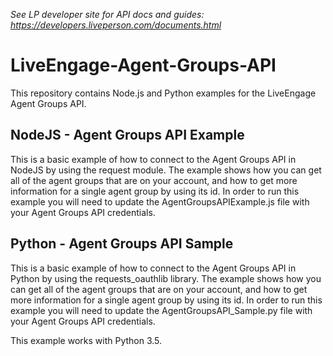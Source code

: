 *See LP developer site for API docs and guides: https://developers.liveperson.com/documents.html*

# LiveEngage-Agent-Groups-API
This repository contains Node.js and Python examples for the LiveEngage Agent Groups API.

## NodeJS - Agent Groups API Example
This is a basic example of how to connect to the Agent Groups API in NodeJS by using the request module. The example shows how you can get all of the agent groups that are on your account, and how to get more information for a single agent group by using its id. In order to run this example you will need to update the AgentGroupsAPIExample.js file with your Agent Groups API credentials.

## Python - Agent Groups API Sample
This is a basic example of how to connect to the Agent Groups API in Python by using the requests_oauthlib library. The example shows how you can get all of the agent groups that are on your account, and how to get more information for a single agent group by using its id. In order to run this example you will need to update the AgentGroupsAPI_Sample.py file with your Agent Groups API credentials.

This example works with Python 3.5. 
